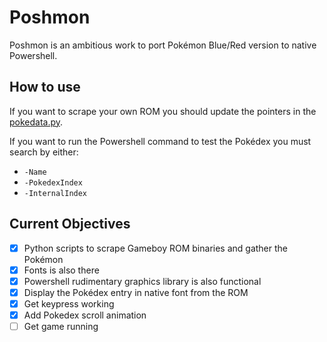 # Poshmon
Poshmon is an ambitious work to port Pokémon Blue/Red version to native Powershell.
## How to use
If you want to scrape your own ROM you should update the pointers in the [pokedata.py](https://github.com/super-phreak/poshmon/blob/master/poshmon-tools/pokedata.py).

If you want to run the Powershell command to test the Pokédex you must search by either:
* `-Name`
* `-PokedexIndex`
* `-InternalIndex`

## Current Objectives
- [x] Python scripts to scrape Gameboy ROM binaries and gather the Pokémon
- [x] Fonts is also there
- [x] Powershell rudimentary graphics library is also functional
- [x] Display the Pokédex entry in native font from the ROM
- [x] Get keypress working
- [x] Add Pokedex scroll animation
- [ ] Get game running

